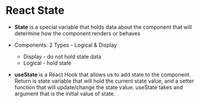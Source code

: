 # React State

- **State** is a special variable that holds data about the component that will determine how the component renders or behaves 

- Components: 2 Types - Logical & Display
  + Display - do not hold state data 
  + Logical - hold state 

- **useState** is a React Hook that allows us to add state to the component. Return is state variable that will hold the current state value, and a setter function that will update/change the state value. useState takes and argument that is the initial value of state. 